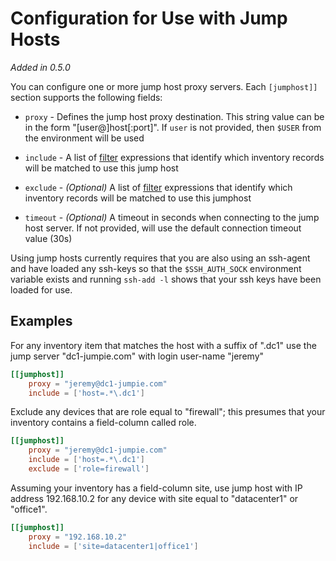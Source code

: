 # Configuration for Use with Jump Hosts

*Added in 0.5.0*

You can configure one or more jump host proxy servers.  Each ``[jumphost]]``
section supports the following fields:

* `proxy` - Defines the jump host proxy destination.  This string value can
     be in the form "[user@]host[:port]". If `user` is not provided, then `$USER`
     from the environment will be used

* `include` - A list of [filter](usage-filtering.md) expressions that identify
   which inventory records will be matched to use this jump host

* `exclude` - *(Optional)* A list of [filter](usage-filtering.md) expressions that identify
   which inventory records will be matched to use this jumphost

* `timeout` - *(Optional)* A timeout in seconds when connecting to the jump host server.  If
   not provided, will use the default connection timeout value (30s)

Using jump hosts currently requires that you are also using an ssh-agent and have
loaded any ssh-keys so that the `$SSH_AUTH_SOCK` environment variable exists
and running `ssh-add -l` shows that your ssh keys have been loaded for use.

## Examples

For any inventory item that matches the host with a suffix of ".dc1" use the jump server
"dc1-jumpie.com" with login user-name "jeremy"

```toml
[[jumphost]]
    proxy = "jeremy@dc1-jumpie.com"
    include = ['host=.*\.dc1']
```

Exclude any devices that are role equal to "firewall"; this presumes that your
inventory contains a field-column called role.

```toml
[[jumphost]]
    proxy = "jeremy@dc1-jumpie.com"
    include = ['host=.*\.dc1']
    exclude = ['role=firewall']
```

Assuming your inventory has a field-column site, use jump host with IP address
192.168.10.2 for any device with site equal to "datacenter1" or "office1".

```toml
[[jumphost]]
    proxy = "192.168.10.2"
    include = ['site=datacenter1|office1']
```
